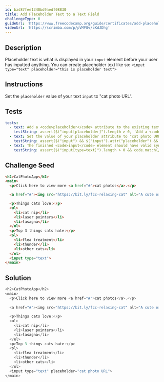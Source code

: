 ```yaml
---
id: bad87fee1348bd9aedf08830
title: Add Placeholder Text to a Text Field
challengeType: 0
guideUrl: 'https://www.freecodecamp.org/guide/certificates/add-placeholder-text-to-a-text-field'
videoUrl: 'https://scrimba.com/p/pVMPUv/cKdJDhg'
---
```


## Description
<section id='description'>
Placeholder text is what is displayed in your <code>input</code> element before your user has inputted anything.
You can create placeholder text like so:
<code>&#60;input type="text" placeholder="this is placeholder text"&#62;</code>
</section>

## Instructions
<section id='instructions'>
Set the <code>placeholder</code> value of your text <code>input</code> to "cat photo URL".
</section>

## Tests
<section id='tests'>

```yml
tests:
  - text: Add a <code>placeholder</code> attribute to the existing text <code>input</code> element.
    testString: assert($("input[placeholder]").length > 0, 'Add a <code>placeholder</code> attribute to the existing text <code>input</code> element.');
  - text: Set the value of your placeholder attribute to "cat photo URL".
    testString: assert($("input") && $("input").attr("placeholder") && $("input").attr("placeholder").match(/cat\s+photo\s+URL/gi), 'Set the value of your placeholder attribute to "cat photo URL".');
  - text: The finished <code>input</code> element should have valid syntax.
    testString: assert($("input[type=text]").length > 0 && code.match(/<input((\s+\w+(\s*=\s*(?:".*?"|'.*?'|[\^'">\s]+))?)+\s*|\s*)\/?>/gi), 'The finished <code>input</code> element should have valid syntax.');

```

</section>

## Challenge Seed
<section id='challengeSeed'>

<div id='html-seed'>

```html
<h2>CatPhotoApp</h2>
<main>
  <p>Click here to view more <a href="#">cat photos</a>.</p>

  <a href="#"><img src="https://bit.ly/fcc-relaxing-cat" alt="A cute orange cat lying on its back."></a>

  <p>Things cats love:</p>
  <ul>
    <li>cat nip</li>
    <li>laser pointers</li>
    <li>lasagna</li>
  </ul>
  <p>Top 3 things cats hate:</p>
  <ol>
    <li>flea treatment</li>
    <li>thunder</li>
    <li>other cats</li>
  </ol>
  <input type="text">
</main>
```

</div>



</section>

## Solution
<section id='solution'>

```js
<h2>CatPhotoApp</h2>
<main>
  <p>Click here to view more <a href="#">cat photos</a>.</p>
  
  <a href="#"><img src="https://bit.ly/fcc-relaxing-cat" alt="A cute orange cat lying on its back."></a>
  
  <p>Things cats love:</p>
  <ul>
    <li>cat nip</li>
    <li>laser pointers</li>
    <li>lasagna</li>
  </ul>
  <p>Top 3 things cats hate:</p>
  <ol>
    <li>flea treatment</li>
    <li>thunder</li>
    <li>other cats</li>
  </ol>
  <input type="text" placeholder="cat photo URL">
</main>
```
</section>

